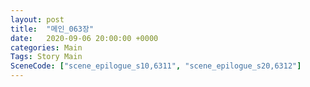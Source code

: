 ```yaml
---
layout: post
title:  "메인_063장"
date:   2020-09-06 20:00:00 +0000
categories: Main
Tags: Story Main
SceneCode: ["scene_epilogue_s10,6311", "scene_epilogue_s20,6312"]
---
```

